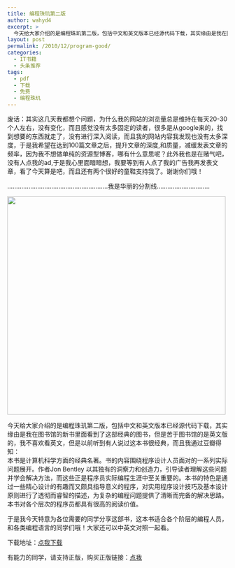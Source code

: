 ```yaml
---
title: 编程珠玑第二版
author: wahyd4
excerpt: >
  今天给大家介绍的是编程珠玑第二版，包括中文和英文版本已经源代码下载，其实缘由是我在图书馆的新书里面看到了这部经典的图书，但是苦于图书馆的是英文版的，我不喜欢看英文，
layout: post
permalink: /2010/12/program-good/
categories:
  - IT书籍
  - 头条推荐
tags:
  - pdf
  - 下载
  - 免费
  - 编程珠玑
---
```

废话：其实这几天我都想个问题，为什么我的网站的浏览量总是维持在每天20-30个人左右，没有变化，而且感觉没有太多固定的读者，很多是从google来的，找到想要的东西就走了，没有进行深入阅读，而且我的网站内容我发现也没有太多深度，于是我希望在达到100篇文章之后，提升文章的深度,和质量，减缓发表文章的频率，因为我不想做单纯的资源型博客，哪有什么意思呢？此外我也是在赌气吧，没有人点我的ad,于是我心里面暗暗想，我要等到有人点了我的广告我再发表文章，看了今天算是吧，而且还有两个很好的童鞋支持我了。谢谢你们哦！

…………………………………………………我是华丽的分割线…………………………

[<img class="aligncenter size-full wp-image-1062" title="12-11-1_conew1" src="/images/2010/12/12-11-1_conew1.jpg" alt="" width="499" height="500" />][1]

今天给大家介绍的是编程珠玑第二版，包括中文和英文版本已经源代码下载，其实缘由是我在图书馆的新书里面看到了这部经典的图书，但是苦于图书馆的是英文版的，我不喜欢看英文，但是以前听到有人说过这本书很经典，而且我通过豆瓣得知：  
本书是计算机科学方面的经典名著。书的内容围绕程序设计人员面对的一系列实际问题展开。作者Jon Bentley 以其独有的洞察力和创造力，引导读者理解这些问题并学会解决方法，而这些正是程序员实际编程生涯中至关重要的。本书的特色是通过一些精心设计的有趣而又颇具指导意义的程序，对实用程序设计技巧及基本设计原则进行了透彻而睿智的描述，为复杂的编程问题提供了清晰而完备的解决思路。本书对各个层次的程序员都具有很高的阅读价值。

于是我今天特意为各位需要的同学分享这部书，这本书适合各个阶层的编程人员，和各类编程语言的同学们哦！大家还可以中英文对照一起看。

下载地址：<a href="http://u.115.com/file/f167b3215" target="_blank">点我下载</a>

有能力的同学，请支持正版，购买正版链接：<a href="http://product.dangdang.com/product.aspx?product_id=20359349" target="_blank">点我</a>

 [1]: /images/2010/12/12-11-1_conew1.jpg